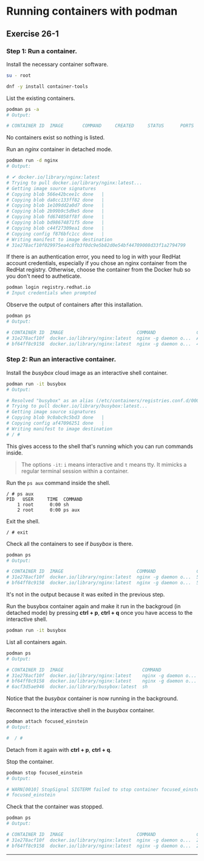 # Running containers with podman
## Exercise 26-1


### Step 1: Run a container.

Install the necessary container software.

```bash
su - root

dnf -y install container-tools
```

List the existing containers.

```bash
podman ps -a
# Output: 

# CONTAINER ID  IMAGE       COMMAND     CREATED     STATUS      PORTS       NAMES
```

No containers exist so nothing is listed.

Run an *nginx* container in detached mode.

```bash
podman run -d nginx
# Output: 

# ✔ docker.io/library/nginx:latest
# Trying to pull docker.io/library/nginx:latest...
# Getting image source signatures
# Copying blob 566e42bcee1c done   | 
# Copying blob da8cc133ff82 done   | 
# Copying blob 1e109dd2a0d7 done   | 
# Copying blob 2b99b9c5d9e5 done   | 
# Copying blob fd674058ff8f done   | 
# Copying blob bd98674871f5 done   | 
# Copying blob c44f27309ea1 done   | 
# Copying config f876bfc1cc done   | 
# Writing manifest to image destination
# 31e278acf10f029975ea4c8fb3f0dc9e5b82d0e54bf44709008d33f1a2794799
```

If there is an authentication error, you need to log in with your RedHat account credentials, especially if you chose an nginx container from the RedHat registry. Otherwise, choose the container from the Docker hub so you don't need to autheticate. 

```bash
podman login registry.redhat.io
# Input credentials when prompted
```

Observe the output of containers after this installation.

```bash
podman ps
# Output:

# CONTAINER ID  IMAGE                           COMMAND               CREATED             STATUS             PORTS       NAMES
# 31e278acf10f  docker.io/library/nginx:latest  nginx -g daemon o...  About a minute ago  Up About a minute  80/tcp      quizzical_proskuriakova
# bf64ff8c9158  docker.io/library/nginx:latest  nginx -g daemon o...  42 seconds ago      Up 42 seconds      80/tcp      nifty_ritchie
```

### Step 2: Run an interactive container. 

Install the *busybox* cloud image as an interactive shell container.

```bash
podman run -it busybox
# Output:

# Resolved "busybox" as an alias (/etc/containers/registries.conf.d/000-shortnames.conf)
# Trying to pull docker.io/library/busybox:latest...
# Getting image source signatures
# Copying blob 9c0abc9c5bd3 done   | 
# Copying config af47096251 done   | 
# Writing manifest to image destination
# / # 
```

This gives access to the shell that's running which you can run commands inside.

> The options `-it`: `i` means interactive and `t` means tty. It mimicks a regular terminal session within a container.

Run the `ps aux` command inside the shell.

```
/ # ps aux
PID   USER     TIME  COMMAND
    1 root      0:00 sh
    2 root      0:00 ps aux
```

Exit the shell. 

```
/ # exit
```

Check all the containers to see if *busybox* is there.

```bash 
podman ps
# Output:

# CONTAINER ID  IMAGE                           COMMAND               CREATED         STATUS         PORTS       NAMES
# 31e278acf10f  docker.io/library/nginx:latest  nginx -g daemon o...  54 minutes ago  Up 54 minutes  80/tcp      quizzical_proskuriakova
# bf64ff8c9158  docker.io/library/nginx:latest  nginx -g daemon o...  54 minutes ago  Up 54 minutes  80/tcp      nifty_ritchie
```

It's not in the output because it was exited in the previous step. 

Run the busybox container again and make it run in the backgroud (in detached mode) by pressing **ctrl + p**, **ctrl + q** once you have access to the interactive shell.

```bash
podman run -it busybox
```

List all containers again.

```bash 
podman ps
# Output:

# CONTAINER ID  IMAGE                             COMMAND               CREATED             STATUS             PORTS       NAMES
# 31e278acf10f  docker.io/library/nginx:latest    nginx -g daemon o...  About an hour ago   Up About an hour   80/tcp      quizzical_proskuriakova
# bf64ff8c9158  docker.io/library/nginx:latest    nginx -g daemon o...  About an hour ago   Up About an hour   80/tcp      nifty_ritchie
# 6acf3d5ae946  docker.io/library/busybox:latest  sh                    About a minute ago  Up About a minute              focused_einstein
```

Notice that the *busybox* container is now running in the background.

Reconnect to the interactive shell in the *busybox* container.

```bash
podman attach focused_einstein
# Output:

#  / #
```

Detach from it again with **ctrl + p**, **ctrl + q**.

Stop the container.

```bash
podman stop focused_einstein
# Output:

# WARN[0010] StopSignal SIGTERM failed to stop container focused_einstein in 10 seconds, resorting to SIGKILL 
# focused_einstein
```

Check that the container was stopped.

```bash 
podman ps
# Output:

# CONTAINER ID  IMAGE                           COMMAND               CREATED      STATUS      PORTS       NAMES
# 31e278acf10f  docker.io/library/nginx:latest  nginx -g daemon o...  2 hours ago  Up 2 hours  80/tcp      quizzical_proskuriakova
# bf64ff8c9158  docker.io/library/nginx:latest  nginx -g daemon o...  2 hours ago  Up 2 hours  80/tcp      nifty_ritchie
```


---